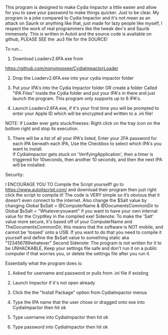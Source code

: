 This program is designed to make Cydia Impactor a little easier and allow for you to save your password to make things quicker. Just to be clear. My program is a joke compared to Cydia Impactor and it's not mean as an attack on Saurik or anything like that, just made for lazy people like myself, I respect the work of real programmers like the tweak dev's and Saurik immensely. This is written in Autoit and the source code is available on github, PLEASE SEE the .au3 file for the SOURCE!

To run...

1) Download Loaderv2.6FA.exe from

https://github.com/nonymoosee/CydiaImpactorLoader

2) Drop the Loaderv2.6FA.exe into your cydia impactor folder

3) Put your IPA's into the Cydia Impactor folder OR create a folder Called "IPA Files" inside the Cydia folder and put your IPA's in there and just launch the program. This program only supports up to 6 IPA's.

4) Launch Loaderv2.6FA.exe, if it's your first time you will be prompted to enter your Apple ID which will be encrypted and written to a .ini file!

NOTE: If Loader ever gets stuck/freezes: Right click on the tray icon on the bottom right and stop its execution.

5) There will be a list of all your IPA's listed, Enter your 2FA password for each IPA beneath each IPA, Use the Checkbox to select which IPA's you want to install.  
If CydiaImpactor gets stuck on 'VerifyingApplication', then a timer is triggered for 10seconds, then another 10 seconds, and then the next IPA will be installed. 


Security:

I ENCOURAGE YOU TO Compile the Script yourself! go to https://www.autoitscript.com/ and download their program then just right click the script to compile it! The code is VERY simple so it’s obvious that it doesn’t even connect to the internet.
Also change the $Salt value by changing Global $sSalt = @ComputerName & @DocumentsCommonDir to Global $sSalt = "Whateveryouwant" if you want to have your own internal value for the CryptKey in the compiled exe!
Sidenote: To make the 'Salt' value more secure, it's based off of your ComputerName and TheDocumentsCommonDir, this means that the software is NOT mobile, and cannot be 'tossed' onto a USB. If you want to do that you need to compile it yourself and define the $sSalt value to something static aka "123456789whatever"
Second Sidenote: The program is not written for it to be UNHACKABLE, Keep your settings file safe and don't run it on a public computer if that worries you, or delete the settings file after you run it.


Essentially what the program does is:

1) Asked for username and password or pulls from .ini file if existing

2) Launch Impactor if it's not open already

3) Click the the "Install Package" option from CydiaImpactor menus

4) Type the IPA name that the user chose or dragged onto exe into CydiaImpactor then hit ok

5) Type username into CydiaImpactor then hit ok

6) Type password into CydiaImpactor then hit ok
